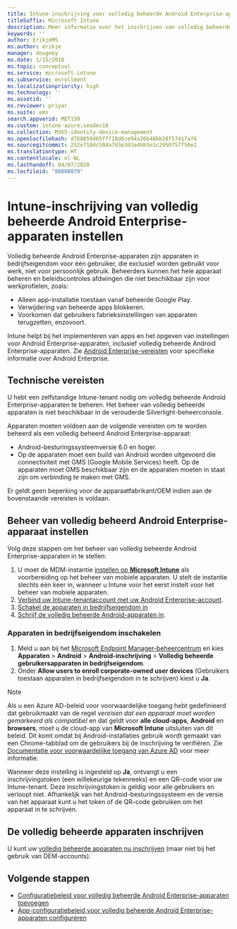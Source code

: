 ```yaml
---
title: Intune-inschrijving voor volledig beheerde Android Enterprise-apparaten instellen
titleSuffix: Microsoft Intune
description: Meer informatie over het inschrijven van volledig beheerde Android Enterprise-apparaten in Intune.
keywords: ''
author: ErikjeMS
ms.author: erikje
manager: dougeby
ms.date: 1/15/2018
ms.topic: conceptual
ms.service: microsoft-intune
ms.subservice: enrollment
ms.localizationpriority: high
ms.technology: ''
ms.assetid: ''
ms.reviewer: priyar
ms.suite: ems
search.appverid: MET150
ms.custom: intune-azure;seodec18
ms.collection: M365-identity-device-management
ms.openlocfilehash: d768859d65fff18d6ce94a26b48bb28f57417af6
ms.sourcegitcommit: 252e718dc58da7d3e3d3a4bb5e1c2950757f50e2
ms.translationtype: HT
ms.contentlocale: nl-NL
ms.lasthandoff: 04/07/2020
ms.locfileid: "80808079"
---
```

# <a name="set-up-intune-enrollment-of-android-enterprise-fully-managed-devices"></a>Intune-inschrijving van volledig beheerde Android Enterprise-apparaten instellen 

Volledig beheerde Android Enterprise-apparaten zijn apparaten in bedrijfseigendom voor één gebruiker, die exclusief worden gebruikt voor werk, niet voor persoonlijk gebruik. Beheerders kunnen het hele apparaat beheren en beleidscontroles afdwingen die niet beschikbaar zijn voor werkprofielen, zoals:
- Alleen app-installatie toestaan vanaf beheerde Google Play.
- Verwijdering van beheerde apps blokkeren.
- Voorkomen dat gebruikers fabrieksinstellingen van apparaten terugzetten, enzovoort.

Intune helpt bij het implementeren van apps en het opgeven van instellingen voor Android Enterprise-apparaten, inclusief volledig beheerde Android Enterprise-apparaten. Zie [Android Enterprise-vereisten](https://support.google.com/work/android/answer/6174145?hl=en&ref_topic=6151012) voor specifieke informatie over Android Enterprise.

## <a name="technical-requirements"></a>Technische vereisten

U hebt een zelfstandige Intune-tenant nodig om volledig beheerde Android Enterprise-apparaten te beheren. Het beheer van volledig beheerde apparaten is niet beschikbaar in de verouderde Silverlight-beheerconsole.

Apparaten moeten voldoen aan de volgende vereisten om te worden beheerd als een volledig beheerd Android Enterprise-apparaat:

- Android-besturingssysteemversie 6.0 en hoger.
- Op de apparaten moet een build van Android worden uitgevoerd die connectiviteit met GMS (Google Mobile Services) heeft. Op de apparaten moet GMS beschikbaar zijn en de apparaten moeten in staat zijn om verbinding te maken met GMS.

Er geldt geen beperking voor de apparaatfabrikant/OEM indien aan de bovenstaande vereisten is voldaan.

## <a name="set-up-android-enterprise-fully-managed-device-management"></a>Beheer van volledig beheerd Android Enterprise-apparaat instellen

Volg deze stappen om het beheer van volledig beheerde Android Enterprise-apparaten in te stellen:

1. U moet de MDM-instantie [instellen op **Microsoft Intune**](../fundamentals/mdm-authority-set.md) als voorbereiding op het beheer van mobiele apparaten. U stelt de instantie slechts één keer in, wanneer u Intune voor het eerst instelt voor het beheer van mobiele apparaten.
2. [Verbind uw Intune-tenantaccount met uw Android Enterprise-account](connect-intune-android-enterprise.md).
3. [Schakel de apparaten in bedrijfseigendom in](#enable-corporate-owned-user-devices)
4. [Schrijf de volledig beheerde Android-apparaten in](#enroll-the-fully-managed-devices).

### <a name="enable-corporate-owned-user-devices"></a>Apparaten in bedrijfseigendom inschakelen

1. Meld u aan bij het [Microsoft Endpoint Manager-beheercentrum](https://go.microsoft.com/fwlink/?linkid=2109431) en kies **Apparaten** > **Android** > **Android-inschrijving**  > **Volledig beheerde gebruikersapparaten in bedrijfseigendom**.
2. Onder **Allow users to enroll corporate-owned user devices** (Gebruikers toestaan apparaten in bedrijfseigendom in te schrijven) kiest u **Ja**.

> [!NOTE]
> Als u een Azure AD-beleid voor voorwaardelijke toegang hebt gedefinieerd dat gebruikmaakt van de regel *vereisen dat een apparaat moet worden gemarkeerd als compatibel* en dat geldt voor **alle cloud-apps**, **Android** en **browsers**, moet u de cloud-app van **Microsoft Intune** uitsluiten van dit beleid. Dit komt omdat bij Android-installaties gebruik wordt gemaakt van een Chrome-tabblad om de gebruikers bij de inschrijving te verifiëren. Zie [Documentatie voor voorwaardelijke toegang van Azure AD](https://docs.microsoft.com/azure/active-directory/conditional-access/) voor meer informatie.

Wanneer deze instelling is ingesteld op **Ja**, ontvangt u een inschrijvingstoken (een willekeurige tekenreeks) en een QR-code voor uw Intune-tenant. Deze inschrijvingstoken is geldig voor alle gebruikers en verloopt niet. Afhankelijk van het Android-besturingssysteem en de versie van het apparaat kunt u het token of de QR-code gebruiken om het apparaat in te schrijven.

## <a name="enroll-the-fully-managed-devices"></a>De volledig beheerde apparaten inschrijven
U kunt uw [volledig beheerde apparaten nu inschrijven](android-dedicated-devices-fully-managed-enroll.md) (maar niet bij het gebruik van DEM-accounts).

## <a name="next-steps"></a>Volgende stappen
- [Configuratiebeleid voor volledig beheerde Android Enterprise-apparaten toevoegen](../configuration/device-restrictions-android-for-work.md#device-owner-only)
- [App-configuratiebeleid voor volledig beheerde Android Enterprise-apparaten configureren](../apps/app-configuration-policies-use-android.md)

